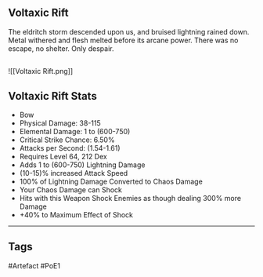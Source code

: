## Voltaxic Rift
The eldritch storm descended upon us, and bruised lightning
rained down. Metal withered and flesh melted before its
arcane power. There was no escape, no shelter. Only despair.
##
![[Voltaxic Rift.png]]
## Voltaxic Rift Stats
- Bow
- Physical Damage: 38-115
- Elemental Damage: 1 to (600-750)
- Critical Strike Chance: 6.50%
- Attacks per Second: (1.54-1.61)
- Requires Level 64, 212 Dex
- Adds 1 to (600-750) Lightning Damage
- (10-15)% increased Attack Speed
- 100% of Lightning Damage Converted to Chaos Damage
- Your Chaos Damage can Shock
- Hits with this Weapon Shock Enemies as though dealing 300% more Damage
- +40% to Maximum Effect of Shock


---
## Tags
#Artefact
#PoE1